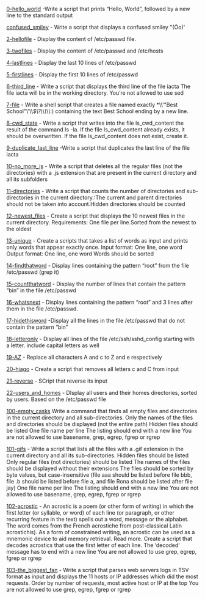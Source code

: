 [0-hello_world](0-hello_world) -Write a script that prints “Hello, World”, followed by a new line to the standard output 

[confused_smiley](1-confused_smiley) - Write a script that displays a confused smiley "(Ôo)'

[2-hellofile](2-hellofile) - Display the content of /etc/passwd file.

[3-twofiles](3-twofiles) -  Display the content of /etc/passwd and /etc/hosts

[4-lastlines](4-lastlines) - Display the last 10 lines of /etc/passwd

[5-firstlines](5-firstlines) - Display the first 10 lines of /etc/passwd

[6-third_line](6-third_line) - Write a script that displays the third line of the file iacta The file iacta will be in the working directory. You’re not allowed to use sed

[7-file](7-file) - Write a shell script that creates a file named exactly \*\\\\'\"Best School\"\\'\\\\*$\\?\\*\\*\\*\\*\\*:) containing the text Best School ending by a new line.

[8-cwd_state](8-cwd_state) - Write a script that writes into the file ls_cwd_content the result of the command ls -la. If the file ls_cwd_content already exists, it should be overwritten. If the file ls_cwd_content does not exist, create it.

[9-duplicate_last_line](9-duplicate_last_line) -Write a script that duplicates the last line of the file iacta

[10-no_more_js](10-no_more_js) - Write a script that deletes all the regular files (not the directories) with a .js extension that are present in the current directory and all its subfolders

[11-directories](11-directories) - Write a script that counts the number of directories and sub-directories in the current directory.:The current and parent directories should not be taken into account.Hidden directories should be counted

[12-newest_files](12-newest_files) - Create a script that displays the 10 newest files in the current directory. Requirements: One file per line.Sorted from the newest to the oldest

[13-unique](13-unique) - Create a scripts that takes a list of words as input and prints only words that appear exactly once. Input format: One line, one word Output format: One line, one word Words should be sorted

[14-findthatword](14-findthatword) - Display lines containing the pattern “root” from the file /etc/passwd (grep it)

[15-countthatword](15-countthatword) -  Display the number of lines that contain the pattern “bin” in the file /etc/passwd

[16-whatsnext](16-whatsnext) -  Display lines containing the pattern “root” and 3 lines after them in the file /etc/passwd.

[17-hidethisword](17-hidethisword) -Display all the lines in the file /etc/passwd that do not contain the pattern “bin”

[18-letteronly](18-letteronly) - Display all lines of the file /etc/ssh/sshd_config starting with a letter. include capital letters as well

[19-AZ](19-AZ) - Replace all characters A and c to Z and e respectively

[20-hiago](20-hiago) -  Create a script that removes all letters c and C from input

[21-reverse](21-reverse) - SCript that reverse its input

[22-users_and_homes](22-users_and_homes) - DIsplay all users and their homes directories, sorted by users. Based on the /etc/passwd file

[100-empty_casks](100-empty_casks) Write a command that finds all empty files and directories in the current directory and all sub-directories. Only the names of the files and directories should be displayed (not the entire path) Hidden files should be listed One file name per line The listing should end with a new line You are not allowed to use basename, grep, egrep, fgrep or rgrep

[101-gifs](101-gifs) - Write a script that lists all the files with a .gif extension in the current directory and all its sub-directories. Hidden files should be listed Only regular files (not directories) should be listed The names of the files should be displayed without their extensions The files should be sorted by byte values, but case-insensitive (file aaa should be listed before file bbb, file .b should be listed before file a, and file Rona should be listed after file jay) One file name per line The listing should end with a new line You are not allowed to use basename, grep, egrep, fgrep or rgrep

[102-acrostic](102-acrostic) - An acrostic is a poem (or other form of writing) in which the first letter (or syllable, or word) of each line (or paragraph, or other recurring feature in the text) spells out a word, message or the alphabet. The word comes from the French acrostiche from post-classical Latin acrostichis). As a form of constrained writing, an acrostic can be used as a mnemonic device to aid memory retrieval. Read more. Create a script that decodes acrostics that use the first letter of each line. The ‘decoded’ message has to end with a new line You are not allowed to use grep, egrep, fgrep or rgrep

[103-the_biggest_fan](103-the_biggest_fan) - Write a script that parses web servers logs in TSV format as input and displays the 11 hosts or IP addresses which did the most requests. Order by number of requests, most active host or IP at the top You are not allowed to use grep, egrep, fgrep or rgrep

